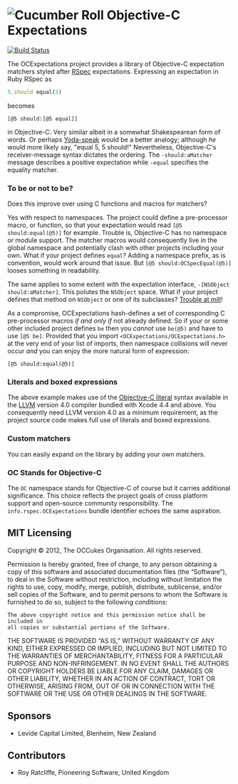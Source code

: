 # ![Cucumber Roll](http://files.softicons.com/download/object-icons/richs-misc-icons-by-rich-d/png/24/Cucumber%20Roll.png) Objective-C Expectations

[![Build Status](https://travis-ci.org/royratcliffe/OCExpectations.png?branch=master)](https://travis-ci.org/royratcliffe/OCExpectations)

The OCExpectations project provides a library of Objective-C expectation matchers styled after [RSpec](http://rspec.info/) expectations. Expressing an expectation in Ruby RSpec as

```ruby
5.should equal(5)
```

becomes

```objc
[@5 should:[@5 equal]]
```

in Objective-C. Very similar albeit in a somewhat Shakespearean form of words. Or perhaps [Yoda-speak](http://www.yodaspeak.co.uk/index.php) would be a better analogy; although _he_ would more likely say, "equal 5, 5 should!" Nevertheless, Objective-C's receiver-message syntax dictates the ordering. The `-should:aMatcher` message describes a positive expectation while `-equal` specifies the equality matcher.

### To be or not to be?

Does this improve over using C functions and macros for matchers?

Yes with respect to namespaces. The project could define a pre-processor macro, or function, so that your expectation would read `[@5 should:equal(@5)]` for example. Trouble is, Objective-C has no namespace or module support. The matcher macros would consequently live in the global namespace and potentially clash with other projects including your own. What if your project defines `equal`? Adding a namespace prefix, as is convention, would work around that issue. But `[@5 should:OCSpecEqual(@5)]` looses something in readability.

The same applies to some extent with the expectation interface, `-[NSObject should:aMatcher]`. This polutes the `NSObject` space. What if your project defines that method on `NSObject` or one of its subclasses? [Trouble at mill](http://www.urbandictionary.com/define.php?term=trouble%20at%20the%20mill)!

As a compromise, OCExpectations hash-defines a set of corresponding C pre-processor macros _if and only if_ not already defined. So if your or some other included project defines `be` then you _cannot_ use `be(@5)` and have to use `[@5 be]`. Provided that you import `<OCExpectations/OCExpectations.h>` at the very end of your list of imports, then namespace collisions will never occur _and_ you can enjoy the more natural form of expression:

```objc
[@5 should:equal(@5)]
```

### Literals and boxed expressions

The above example makes use of the [Objective-C literal](http://clang.llvm.org/docs/ObjectiveCLiterals.html) syntax available in the [LLVM](http://llvm.org/) version 4.0 compiler bundled with Xcode 4.4 and above. You consequently need LLVM version 4.0 as a minimum requirement, as the project source code makes full use of literals and boxed expressions.

### Custom matchers

You can easily expand on the library by adding your own matchers.

### OC Stands for Objective-C

The `OC` namespace stands for Objective-C of course but it carries additional significance. This choice reflects the project goals of cross platform support and open-source community responsibility. The `info.rspec.OCExpectations` bundle identifier echoes the same aspiration.

## MIT Licensing

Copyright © 2012, The OCCukes Organisation. All rights reserved.

Permission is hereby granted, free of charge, to any person obtaining a copy
of this software and associated documentation files (the “Software”), to deal
in the Software without restriction, including without limitation the rights
to use, copy, modify, merge, publish, distribute, sublicense, and/or sell
copies of the Software, and to permit persons to whom the Software is
furnished to do so, subject to the following conditions:

	The above copyright notice and this permission notice shall be included in
	all copies or substantial portions of the Software.

THE SOFTWARE IS PROVIDED “AS IS,” WITHOUT WARRANTY OF ANY KIND, EITHER
EXPRESSED OR IMPLIED, INCLUDING BUT NOT LIMITED TO THE WARRANTIES OF
MERCHANTABILITY, FITNESS FOR A PARTICULAR PURPOSE AND NON-INFRINGEMENT. IN NO
EVENT SHALL THE AUTHORS OR COPYRIGHT HOLDERS BE LIABLE FOR ANY CLAIM, DAMAGES
OR OTHER LIABILITY, WHETHER IN AN ACTION OF CONTRACT, TORT OR OTHERWISE,
ARISING FROM, OUT OF OR IN CONNECTION WITH THE SOFTWARE OR THE USE OR OTHER
DEALINGS IN THE SOFTWARE.

## Sponsors

- Levide Capital Limited, Blenheim, New Zealand

## Contributors

- Roy Ratcliffe, Pioneering Software, United Kingdom
